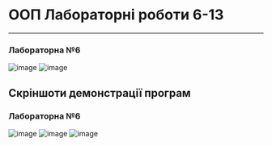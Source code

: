 # ООП Лабораторні роботи 6-13
--------

<h3>Лабораторна №6</h3>

![image](https://user-images.githubusercontent.com/105464154/225842686-0dde66f6-10b3-4886-ac78-2ac7f60248aa.png)
![image](https://user-images.githubusercontent.com/105464154/225842784-96006135-0293-4492-aa65-bc51ae8128b0.png)

<h2>Скріншоти демонстрації програм</h3>

<h3>Лабораторна №6</h3>

![image](https://user-images.githubusercontent.com/105464154/225844462-41db346f-8e80-496a-9281-e97cdbe65a76.png)
![image](https://user-images.githubusercontent.com/105464154/225844715-bf9aa1b0-d164-4eb2-b914-eb6c5d261727.png)
![image](https://user-images.githubusercontent.com/105464154/225845093-e53e4964-c9fe-47f9-af0f-9f17ed7f229d.png)
